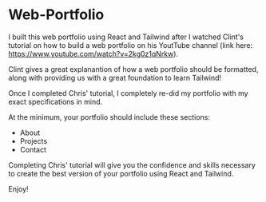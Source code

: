 # Web-Portfolio

I built this web portfolio using React and Tailwind after I watched Clint's tutorial on how to build a web portfolio on his YoutTube channel 
(link here: https://www.youtube.com/watch?v=2kg0z1qNrkw).

Clint gives a great explanantion of how a web portfolio should be formatted, along with providing us with a great foundation to learn Tailwind!

Once I completed Chris' tutorial, I completely re-did my portfolio with my exact specifications in mind. 

At the minimum, your portfolio should include these sections:
- About
- Projects
- Contact

Completing Chris' tutorial will give you the confidence and skills necessary to create the best version of your portfolio using React and Tailwind. 

Enjoy!
